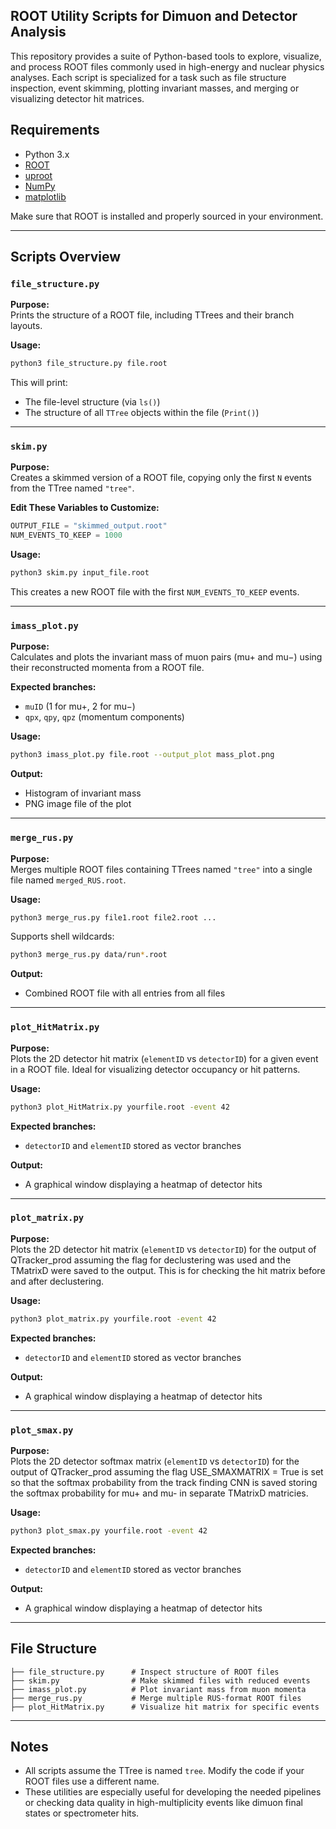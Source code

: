 

## ROOT Utility Scripts for Dimuon and Detector Analysis

This repository provides a suite of Python-based tools to explore, visualize, and process ROOT files commonly used in high-energy and nuclear physics
analyses. Each script is specialized for a task such as file structure inspection, event skimming, plotting invariant masses, and merging or visualizing
detector hit matrices.

## Requirements

- Python 3.x
- [ROOT](https://root.cern/)
- [uproot](https://github.com/scikit-hep/uproot)
- [NumPy](https://numpy.org/)
- [matplotlib](https://matplotlib.org/)

Make sure that ROOT is installed and properly sourced in your environment.

---

## Scripts Overview

### `file_structure.py`

**Purpose:**  
Prints the structure of a ROOT file, including TTrees and their branch layouts.

**Usage:**  
```bash
python3 file_structure.py file.root
```

This will print:
- The file-level structure (via `ls()`)
- The structure of all `TTree` objects within the file (`Print()`)

---

### `skim.py`

**Purpose:**  
Creates a skimmed version of a ROOT file, copying only the first `N` events from the TTree named `"tree"`.

**Edit These Variables to Customize:**
```python
OUTPUT_FILE = "skimmed_output.root"
NUM_EVENTS_TO_KEEP = 1000
```

**Usage:**  
```bash
python3 skim.py input_file.root
```

This creates a new ROOT file with the first `NUM_EVENTS_TO_KEEP` events.

---

### `imass_plot.py`

**Purpose:**  
Calculates and plots the invariant mass of muon pairs (mu+ and mu−) using their reconstructed momenta from a ROOT file.

**Expected branches:**
- `muID` (1 for mu+, 2 for mu−)
- `qpx`, `qpy`, `qpz` (momentum components)

**Usage:**  
```bash
python3 imass_plot.py file.root --output_plot mass_plot.png
```

**Output:**  
- Histogram of invariant mass
- PNG image file of the plot

---

### `merge_rus.py`

**Purpose:**  
Merges multiple ROOT files containing TTrees named `"tree"` into a single file named `merged_RUS.root`.

**Usage:**  
```bash
python3 merge_rus.py file1.root file2.root ...
```

Supports shell wildcards:
```bash
python3 merge_rus.py data/run*.root
```

**Output:**  
- Combined ROOT file with all entries from all files

---

### `plot_HitMatrix.py`

**Purpose:**  
Plots the 2D detector hit matrix (`elementID` vs `detectorID`) for a given event in a ROOT file. Ideal for visualizing detector occupancy or hit patterns.

**Usage:**  
```bash
python3 plot_HitMatrix.py yourfile.root -event 42
```

**Expected branches:**
- `detectorID` and `elementID` stored as vector branches

**Output:**  
- A graphical window displaying a heatmap of detector hits

---

### `plot_matrix.py`

**Purpose:**  
Plots the 2D detector hit matrix (`elementID` vs `detectorID`) for the output of QTracker_prod assuming the flag for declustering was used and the TMatrixD were saved to the output. This is for checking the hit matrix before and after declustering.

**Usage:**  
```bash
python3 plot_matrix.py yourfile.root -event 42
```

**Expected branches:**
- `detectorID` and `elementID` stored as vector branches

**Output:**  
- A graphical window displaying a heatmap of detector hits

---

### `plot_smax.py`

**Purpose:**  
Plots the 2D detector softmax matrix (`elementID` vs `detectorID`) for the output of QTracker_prod assuming the flag USE_SMAXMATRIX = True is set so that the softmax probability from the track finding CNN is saved storing the softmax probability for mu+ and mu- in separate TMatrixD matricies.

**Usage:**  
```bash
python3 plot_smax.py yourfile.root -event 42
```

**Expected branches:**
- `detectorID` and `elementID` stored as vector branches

**Output:**  
- A graphical window displaying a heatmap of detector hits

---


## File Structure

```
├── file_structure.py      # Inspect structure of ROOT files
├── skim.py                # Make skimmed files with reduced events
├── imass_plot.py          # Plot invariant mass from muon momenta
├── merge_rus.py           # Merge multiple RUS-format ROOT files
├── plot_HitMatrix.py      # Visualize hit matrix for specific events
```

---

## Notes

- All scripts assume the TTree is named `tree`. Modify the code if your ROOT files use a different name.
- These utilities are especially useful for developing the needed pipelines or checking data quality in high-multiplicity events like dimuon final states or spectrometer hits.
